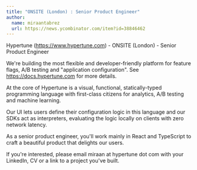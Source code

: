 ```yaml
---
title: "ONSITE (London) : Senior Product Engineer"
author:
  name: miraantabrez
  url: https://news.ycombinator.com/item?id=38846462
---
```

Hypertune (<a href="https:&#x2F;&#x2F;www.hypertune.com" rel="nofollow">https:&#x2F;&#x2F;www.hypertune.com</a>) - ONSITE (London) - Senior Product Engineer

We&#x27;re building the most flexible and developer-friendly platform for feature flags, A&#x2F;B testing and &quot;application configuration&quot;. See <a href="https:&#x2F;&#x2F;docs.hypertune.com" rel="nofollow">https:&#x2F;&#x2F;docs.hypertune.com</a> for more details.

At the core of Hypertune is a visual, functional, statically-typed programming language with first-class citizens for analytics, A&#x2F;B testing and machine learning.

Our UI lets users define their configuration logic in this language and our SDKs act as interpreters, evaluating the logic locally on clients with zero network latency.

As a senior product engineer, you&#x27;ll work mainly in React and TypeScript to craft a beautiful product that delights our users.

If you&#x27;re interested, please email miraan at hypertune dot com with your LinkedIn, CV or a link to a project you&#x27;ve built.
